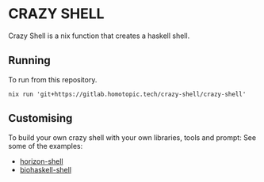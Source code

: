 # CRAZY SHELL

Crazy Shell is a nix function that creates a haskell shell.

## Running

To run from this repository.

```
nix run 'git+https://gitlab.homotopic.tech/crazy-shell/crazy-shell'
```

## Customising

To build your own crazy shell with your own libraries, tools
and prompt: See some of the examples:

* [horizon-shell](https://gitlab.horizon-haskell.net/shells/horizon-shell)
* [biohaskell-shell](https://gitlab.horizon-haskell.net/shells/biohaskell-shell)
